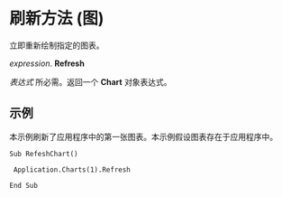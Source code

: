 
# 刷新方法 (图)

立即重新绘制指定的图表。

 _expression_. **Refresh**

 _表达式_ 所必需。返回一个 **Chart** 对象表达式。


## 示例

本示例刷新了应用程序中的第一张图表。本示例假设图表存在于应用程序中。


```
Sub RefeshChart() 
 
 Application.Charts(1).Refresh 
 
End Sub
```

